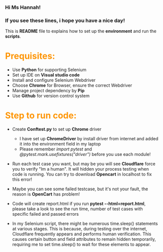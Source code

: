 ### Hi Ms Hannah!
### If you see these lines, i hope you have a nice day!

This is **README** file to explains how to set up the **environment** and run the **scripts**.

<h1 style="color:#fe9600;"> Prequisites: </h1>

 - Use **Python** for supporting Selenium
 - Set up IDE on **Visual studio code**
 - Install and configure Selenium Webdriver
 - Choose **Chrome** for Browser, ensure the correct Webdriver
 - Manage project dependency by **Pip**
 - Use **Github** for version control system


<h1 style="color:#fe9600;"> Step to run code: </h1>

 - Create **Conftest.py** to set up **Chrome** driver
    - I have set up **ChromeDriver** by install driver from internet and added it into the environment field in my laptop
    - Please remember *import pytest* and *@pytest.mark.usefixtures("driver")* before you use each module!

 - Run each test case you want, but may be you will see **Cloudflare** force you to verify "Im a human". It will hidden your process testing when code is running. You can try to download **Opencart** in localhost to fix this error!
 - Maybe you can see some failed testcase, but it's not your fault, the reason is **OpenCart** has problem!
 - Code will create report.html if you run **pytest --html=report.html**, please take a look to see the run time, number of test cases with specific failed and passed errors
 - In my Selenium script, there might be numerous time.sleep() statements at various stages. This is because, during testing over the internet, Cloudflare frequently appears and performs human verification. This causes certain button and field attributes to remain hidden temporarily, requiring me to set time.sleep() to wait for these elements to appear.






